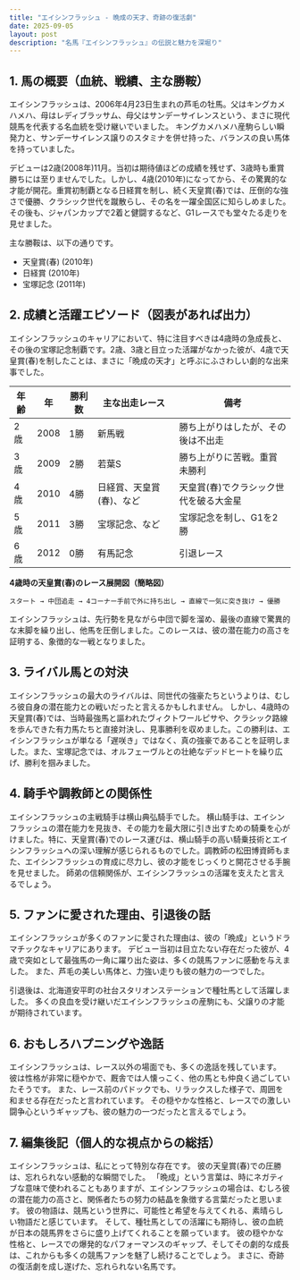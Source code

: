 ```yaml
---
title: "エイシンフラッシュ - 晩成の天才、奇跡の復活劇"
date: 2025-09-05
layout: post
description: "名馬『エイシンフラッシュ』の伝説と魅力を深堀り"
---
```


## 1. 馬の概要（血統、戦績、主な勝鞍）

エイシンフラッシュは、2006年4月23日生まれの芦毛の牡馬。父はキングカメハメハ、母はレディブラッサム、母父はサンデーサイレンスという、まさに現代競馬を代表する名血統を受け継いでいました。  キングカメハメハ産駒らしい瞬発力と、サンデーサイレンス譲りのスタミナを併せ持った、バランスの良い馬体を持っていました。

デビューは2歳(2008年)11月。当初は期待値ほどの成績を残せず、3歳時も重賞勝ちには至りませんでした。しかし、4歳(2010年)になってから、その驚異的な才能が開花。重賞初制覇となる日経賞を制し、続く天皇賞(春)では、圧倒的な強さで優勝、クラシック世代を蹴散らし、その名を一躍全国区に知らしめました。その後も、ジャパンカップで2着と健闘するなど、G1レースでも堂々たる走りを見せました。

主な勝鞍は、以下の通りです。

* 天皇賞(春) (2010年)
* 日経賞 (2010年)
* 宝塚記念 (2011年)


## 2. 成績と活躍エピソード（図表があれば出力）

エイシンフラッシュのキャリアにおいて、特に注目すべきは4歳時の急成長と、その後の宝塚記念制覇です。2歳、3歳と目立った活躍がなかった彼が、4歳で天皇賞(春)を制したことは、まさに「晩成の天才」と呼ぶにふさわしい劇的な出来事でした。

| 年齢 | 年 | 勝利数 | 主な出走レース | 備考 |
|---|---|---|---|---|
| 2歳 | 2008 | 1勝 | 新馬戦 | 勝ち上がりはしたが、その後は不出走 |
| 3歳 | 2009 | 2勝 | 若葉S | 勝ち上がりに苦戦。重賞未勝利 |
| 4歳 | 2010 | 4勝 | 日経賞、天皇賞(春)、など | 天皇賞(春)でクラシック世代を破る大金星 |
| 5歳 | 2011 | 3勝 | 宝塚記念、など | 宝塚記念を制し、G1を2勝 |
| 6歳 | 2012 | 0勝 | 有馬記念 |  引退レース |


**4歳時の天皇賞(春)のレース展開図（簡略図）**

```
スタート → 中団追走 → 4コーナー手前で外に持ち出し → 直線で一気に突き抜け → 優勝
```

エイシンフラッシュは、先行勢を見ながら中団で脚を溜め、最後の直線で驚異的な末脚を繰り出し、他馬を圧倒しました。このレースは、彼の潜在能力の高さを証明する、象徴的な一戦となりました。


## 3. ライバル馬との対決

エイシンフラッシュの最大のライバルは、同世代の強豪たちというよりは、むしろ彼自身の潜在能力との戦いだったと言えるかもしれません。  しかし、4歳時の天皇賞(春)では、当時最強馬と謳われたヴィクトワールピサや、クラシック路線を歩んできた有力馬たちと直接対決し、見事勝利を収めました。この勝利は、エイシンフラッシュが単なる「遅咲き」ではなく、真の強豪であることを証明しました。また、宝塚記念では、オルフェーヴルとの壮絶なデッドヒートを繰り広げ、勝利を掴みました。


## 4. 騎手や調教師との関係性

エイシンフラッシュの主戦騎手は横山典弘騎手でした。  横山騎手は、エイシンフラッシュの潜在能力を見抜き、その能力を最大限に引き出すための騎乗を心がけました。特に、天皇賞(春)でのレース運びは、横山騎手の高い騎乗技術とエイシンフラッシュへの深い理解が感じられるものでした。調教師の松田博資師もまた、エイシンフラッシュの育成に尽力し、彼の才能をじっくりと開花させる手腕を見せました。  師弟の信頼関係が、エイシンフラッシュの活躍を支えたと言えるでしょう。


## 5. ファンに愛された理由、引退後の話

エイシンフラッシュが多くのファンに愛された理由は、彼の「晩成」というドラマチックなキャリアにあります。  デビュー当初は目立たない存在だった彼が、4歳で突如として最強馬の一角に躍り出た姿は、多くの競馬ファンに感動を与えました。  また、芦毛の美しい馬体と、力強い走りも彼の魅力の一つでした。

引退後は、北海道安平町の社台スタリオンステーションで種牡馬として活躍しました。  多くの良血を受け継いだエイシンフラッシュの産駒にも、父譲りの才能が期待されています。


## 6. おもしろハプニングや逸話

エイシンフラッシュは、レース以外の場面でも、多くの逸話を残しています。  彼は性格が非常に穏やかで、厩舎では人懐っこく、他の馬とも仲良く過ごしていたそうです。  また、レース前のパドックでも、リラックスした様子で、周囲を和ませる存在だったと言われています。  その穏やかな性格と、レースでの激しい闘争心というギャップも、彼の魅力の一つだったと言えるでしょう。


## 7. 編集後記（個人的な視点からの総括）

エイシンフラッシュは、私にとって特別な存在です。  彼の天皇賞(春)での圧勝は、忘れられない感動的な瞬間でした。  「晩成」という言葉は、時にネガティブな意味で使われることもありますが、エイシンフラッシュの場合は、むしろ彼の潜在能力の高さと、関係者たちの努力の結晶を象徴する言葉だったと思います。  彼の物語は、競馬という世界に、可能性と希望を与えてくれる、素晴らしい物語だと感じています。  そして、種牡馬としての活躍にも期待し、彼の血統が日本の競馬界をさらに盛り上げてくれることを願っています。  彼の穏やかな性格と、レースでの爆発的なパフォーマンスのギャップ、そしてその劇的な成長は、これからも多くの競馬ファンを魅了し続けることでしょう。  まさに、奇跡の復活劇を成し遂げた、忘れられない名馬です。
